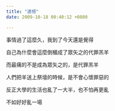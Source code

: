 ```yaml
---
title: "遺憾"
date: 2009-10-18 00:40:12 +0800

---
```

<p><p>事情過了這麼久，我到了今天還是覺得</p><p>自己為什麼會這麼倒楣成了眾矢之的代罪羔羊</p><p>而最痛的不是成為眾矢之的，是代罪羔羊</p><p>人們把羊送上祭壇的時候，是不會心懷罪惡的</p><p>反正大學的生活也亂了一大半，也不怕再更亂</p><p>不如好好亂一場</p><p>&nbsp;</p></p>
